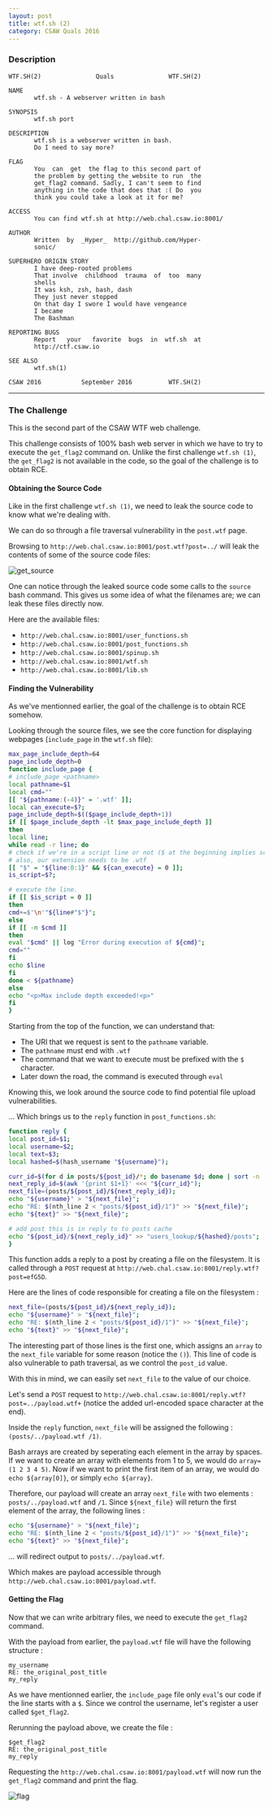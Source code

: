 ```yaml
---
layout: post
title: wtf.sh (2)
category: CSAW Quals 2016
---
```


### Description

```
WTF.SH(2)               Quals               WTF.SH(2)

NAME
       wtf.sh - A webserver written in bash

SYNOPSIS
       wtf.sh port

DESCRIPTION
       wtf.sh is a webserver written in bash.
       Do I need to say more?

FLAG
       You  can  get  the flag to this second part of
       the problem by getting the website to run  the
       get_flag2 command. Sadly, I can't seem to find
       anything in the code that does that :( Do  you
       think you could take a look at it for me?

ACCESS
       You can find wtf.sh at http://web.chal.csaw.io:8001/

AUTHOR
       Written  by  _Hyper_  http://github.com/Hyper-
       sonic/

SUPERHERO ORIGIN STORY
       I have deep-rooted problems
       That involve  childhood  trauma  of  too  many
       shells
       It was ksh, zsh, bash, dash
       They just never stopped
       On that day I swore I would have vengeance
       I became
       The Bashman

REPORTING BUGS
       Report   your   favorite  bugs  in  wtf.sh  at
       http://ctf.csaw.io

SEE ALSO
       wtf.sh(1)

CSAW 2016           September 2016          WTF.SH(2)
```

---

### The Challenge

This is the second part of the CSAW WTF web challenge.

This challenge consists of 100% bash web server in which we have to try to execute the `get_flag2` command on.
Unlike the first challenge `wtf.sh (1)`, the `get_flag2` is not available in the code, so the goal of the challenge is to obtain RCE.

#### Obtaining the Source Code

Like in the first challenge `wtf.sh (1)`, we need to leak the source code to know what we're dealing with.

We can do so through a file traversal vulnerability in the `post.wtf` page.

Browsing to `http://web.chal.csaw.io:8001/post.wtf?post=../` will leak the contents of some of the source code files:

![get_source](/assets/img/csaw-quals-2016/get_source.png "get_source")

One can notice through the leaked source code some calls to the `source` bash command.
This gives us some idea of what the filenames are; we can leak these files directly now.

Here are the available files:

- `http://web.chal.csaw.io:8001/user_functions.sh`
- `http://web.chal.csaw.io:8001/post_functions.sh`
- `http://web.chal.csaw.io:8001/spinup.sh`
- `http://web.chal.csaw.io:8001/wtf.sh`
- `http://web.chal.csaw.io:8001/lib.sh`

#### Finding the Vulnerability

As we've mentionned earlier, the goal of the challenge is to obtain RCE somehow.

Looking through the source files, we see the core function for displaying webpages (`include_page` in the `wtf.sh` file):

```bash
max_page_include_depth=64
page_include_depth=0
function include_page {
# include_page <pathname>
local pathname=$1
local cmd=""
[[ "${pathname:(-4)}" = '.wtf' ]];
local can_execute=$?;
page_include_depth=$(($page_include_depth+1))
if [[ $page_include_depth -lt $max_page_include_depth ]]
then
local line;
while read -r line; do
# check if we're in a script line or not ($ at the beginning implies script line)
# also, our extension needs to be .wtf
[[ "$" = "${line:0:1}" && ${can_execute} = 0 ]];
is_script=$?;

# execute the line.
if [[ $is_script = 0 ]]
then
cmd+=$'\n'"${line#"$"}";
else
if [[ -n $cmd ]]
then
eval "$cmd" || log "Error during execution of ${cmd}";
cmd=""
fi
echo $line
fi
done < ${pathname}
else
echo "<p>Max include depth exceeded!<p>"
fi
}
```

Starting from the top of the function, we can understand that:

- The URI that we request is sent to the `pathname` variable.
- The `pathname` must end with `.wtf`
- The command that we want to execute must be prefixed with the `$` character.
- Later down the road, the command is executed through `eval`

Knowing this, we look around the source code to find potential file upload vulnerabilities.

... Which brings us to the `reply` function in `post_functions.sh`:

```bash
function reply {
local post_id=$1;
local username=$2;
local text=$3;
local hashed=$(hash_username "${username}");

curr_id=$(for d in posts/${post_id}/*; do basename $d; done | sort -n | tail -n 1);
next_reply_id=$(awk '{print $1+1}' <<< "${curr_id}");
next_file=(posts/${post_id}/${next_reply_id});
echo "${username}" > "${next_file}";
echo "RE: $(nth_line 2 < "posts/${post_id}/1")" >> "${next_file}";
echo "${text}" >> "${next_file}";

# add post this is in reply to to posts cache
echo "${post_id}/${next_reply_id}" >> "users_lookup/${hashed}/posts";
}
```

This function adds a reply to a post by creating a file on the filesystem.
It is called through a `POST` request at `http://web.chal.csaw.io:8001/reply.wtf?post=efG5D`.

Here are the lines of code responsible for creating a file on the filesystem :

```bash
next_file=(posts/${post_id}/${next_reply_id});
echo "${username}" > "${next_file}";
echo "RE: $(nth_line 2 < "posts/${post_id}/1")" >> "${next_file}";
echo "${text}" >> "${next_file}";
```

The interesting part of those lines is the first one, which assigns an `array` to the `next_file` variable for some reason (notice the `()`).
This line of code is also vulnerable to path traversal, as we control the `post_id` value.

With this in mind, we can easily set `next_file` to the value of our choice.

Let's send a `POST` request to `http://web.chal.csaw.io:8001/reply.wtf?post=../payload.wtf+` (notice the added url-encoded space character at the end).

Inside the `reply` function, `next_file` will be assigned the following : `(posts/../payload.wtf /1)`.

Bash arrays are created by seperating each element in the array by spaces.
If we want to create an array with elements from 1 to 5, we would do `array=(1 2 3 4 5)`.
Now if we want to print the first item of an array, we would do `echo ${array[0]}`, or simply `echo ${array}`.

Therefore, our payload will create an array `next_file` with two elements : `posts/../payload.wtf` and `/1`.
Since `${next_file}` will return the first element of the array, the following lines :

```bash
echo "${username}" > "${next_file}";
echo "RE: $(nth_line 2 < "posts/${post_id}/1")" >> "${next_file}";
echo "${text}" >> "${next_file}";
```

... will redirect output to `posts/../payload.wtf`.

Which makes are payload accessible through `http://web.chal.csaw.io:8001/payload.wtf`.

#### Getting the Flag

Now that we can write arbitrary files, we need to execute the `get_flag2` command.

With the payload from earlier, the `payload.wtf` file will have the following structure :

```
my_username
RE: the_original_post_title
my_reply
```

As we have mentionned earlier, the `include_page` file only `eval`'s our code if the line starts with a `$`.
Since we control the username, let's register a user called `$get_flag2`.

Rerunning the payload above, we create the file :

```
$get_flag2
RE: the_original_post_title
my_reply
```

Requesting the `http://web.chal.csaw.io:8001/payload.wtf` will now run the `get_flag2` command and print the flag.

![flag](/assets/img/csaw-quals-2016/flag.png "flag")
